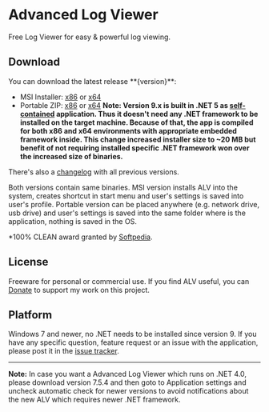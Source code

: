 # Advanced Log Viewer
Free Log Viewer for easy & powerful log viewing.

## Download
<!--GENERATED LINKS BEGIN-->You can download the latest release **{version}**:
* MSI Installer: [x86](https://github.com/Scarfsail/AdvancedLogViewer/releases/download/11.0.2/AdvancedLogViewer_11.0.2_win-x86.msi) or [x64](https://github.com/Scarfsail/AdvancedLogViewer/releases/download/11.0.2/AdvancedLogViewer_11.0.2_win-x64.msi)
* Portable ZIP: [x86](https://github.com/Scarfsail/AdvancedLogViewer/releases/download/11.0.2/AdvancedLogViewer_11.0.2_win-x86.zip) or [x64](https://github.com/Scarfsail/AdvancedLogViewer/releases/download/11.0.2/AdvancedLogViewer_11.0.2_win-x64.zip)<!--GENERATED LINKS END-->
**Note: Version 9.x is built in .NET 5 as [self-contained](https://docs.microsoft.com/en-us/dotnet/core/deploying/#publish-self-contained) application. Thus it doesn't need any .NET framework to be installed on the target machine. Because of that, the app is compiled for both x86 and x64 environments with appropriate embedded framework inside. This change increased installer size to ~20 MB but benefit of not requiring installed specific .NET framework won over the increased size of binaries.**

There's also a [changelog](Release/History.md) with all previous versions.

Both versions contain same binaries. MSI version installs ALV into the system, creates shortcut in start menu and user's settings is saved into user's profile. Portable version can be placed anywhere (e.g. network drive, usb drive) and user's settings is saved into the same folder where is the application, nothing is saved in the OS.

*100% CLEAN award granted by [Softpedia](http://www.softpedia.com/progClean/ALV-Advanced-Log-Viewer-Clean-219121.html).

## License
Freeware for personal or commercial use. If you find ALV useful, you can [Donate](http://salplachta.net/AdvancedLogViewer/Donate.aspx) to support my work on this project.

## Platform
Windows 7 and newer, no .NET needs to be installed since version 9.
If you have any specific question, feature request or an issue with the application, please post it in the [issue tracker](https://github.com/Scarfsail/AdvancedLogViewer/issues).

---

**Note:** In case you want a Advanced Log Viewer which runs on .NET 4.0, please download version 7.5.4 and then goto to Application settings and uncheck automatic check for newer versions to avoid notifications about the new ALV which requires newer .NET framework. 
